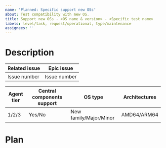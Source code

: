 ```yaml
---
name: 'Planned: Specific support new OSs'
about: Test compatibility with new OS.
title: Support new OSs - <OS name & version> - <Specific test name>
labels: level/task, request/operational, type/maintenance
assignees: ''
---
```


# Description

| Related issue | Epic issue |
|---|---|
| Issue number | Issue number|

| Agent tier | Central components support | OS type | Architectures |
|-|-|-|-|
| 1/2/3 | Yes/No | New family/Major/Minor | AMD64/ARM64 |

# Plan

<!-- Uncomment for QA issue
**QA**

## Considerations

- Testing environment: Deploy the new OS taking into account the following notes:
  - If the Wazuh central components are supported: 1 VM for each architecture supported.
  - If the Wazuh agent is supported: 1 VM for each architecture supported.
  - If the Wazuh central components or the Wazuh agent is not supported, deploy a Debian 12 VM for the non-supported component.
- All testing tasks must be completed for each OS architecture supported.
- The following tasks should be completed in order.

## Tasks

- [ ] Test the Wazuh dashboard one-liner deployment.
  - [ ] Deploy a Wazuh agent using the Wazuh dashboard one-liner feature provided in the Wazuh user interface with the following cases.
    - [ ] Only IP address.
    - [ ] Only FQDN.
    - [ ] IP address, agent name, and group.
- [ ] Add/Update/Check CI
  - [ ] Test the JobFlow testing tool for that specific system.
  - [ ] Add the OS and each architecture to the JobFlow testing tool.
  - [ ] Add the OS and each architecture to the GitHub Deployability and Upgrade release templates.
- [ ] Add the OS and its supported architectures to the E2E UX Tests spreadsheet (OS sheet).
- [ ] Create an [issue](https://github.com/wazuh/internal-documentation-requests/issues/new?template=new-OSs-support-request.md) (using the new OSs template), for the documentation team to add support for the new OS version in the full support release version.
-->

<!-- Uncomment for CPPSERVER issue
**CppServer**
- [ ] **Tier 1 agent**: Make sure that VD works properly according to the OS tier.
- [ ] **Central components**: Add support for the new OS to the GitHub Actions package builder.
- [ ] **Central components**: Smoke test that the package works, including installation, upgrade, and its related functionality.
-->

<!-- Uncomment for INDEXER issue
**Indexer**
- [ ] **Central components**: Add support for the new OS to the GitHub Actions package builder.
- [ ] **Central components**: Smoke test that the package works, including installation and upgrade.
-->

<!-- Uncomment for DEVOPS minor issue
**DevOps**
- [ ] Update the allocator images.
- [ ] Update AMI, OVA, or Docker images if needed.
-->

<!-- Uncomment for DEVOPS major/new family issue
**DevOps**
- [ ] **Central components**: Manually allocate two different accessible machines with the new OS. This is the first step for everything else.
- [ ] **No central components**: Deploy an All In One (in our featured OS, probably Amazon Linux) and allocate an accessible machine with the new OS to test the agent. This is the first step for everything else.
- [ ] **Central components**: Review/test the installation assistant using the new OS.
- [ ] Add support in the allocator.
- [ ] Adapt Puppet.
- [ ] Adapt Ansible.
- [ ] Update AMI, OVA, or Docker images if needed.
-->

<!-- Uncomment for DASHBOARD issue
**Dashboard**
- [ ] **Central components**: Add support for the new OS to the GitHub Actions package builder.
- [ ] **Central components**: Smoke test that the package works, including installation and upgrade.
-->

<!-- Uncomment for THREATINTEL issue
**ThreatIntel**
- [ ] Define a plan to support the new OS, particularly with regard to SCA policies. If there's no official CIS policy for that OS version, we either use an existing draft or we adapt a previous version.
-->

<!-- Uncomment for AGENT issue
**Agent**

- [ ] Smoke test that the package works, including installation, upgrade, and its related tier functionality.
- [ ] Check the default settings of previous versions, and adapt them to the new OS version if necessary.
- [ ] Add support for the new OS to the GitHub Actions package builder.

Requested testing code:
:white_circle: Requested.
:black_circle: Not requested.

Result code:
:green_circle: Completed: Test finished with success.
:red_circle: Completed with failures.
:yellow_circle: Completed with known issues.

- **Requested checks by tier:**

|| Tier 1 | Tier 2 | Tier 3 | Result |
|-|-|-|-|-|
| **Log collection - System events** | :white_circle: | :white_circle: | :white_circle: | |
| **Log collection - Log files** | :white_circle: | :white_circle: | :white_circle: | |
| **Log collection -Command execution** | :white_circle: | :white_circle: | :white_circle: | |
| **FIM - Scheduled** | :white_circle: | :white_circle: | :white_circle: | |
| **FIM - Realtime** | :white_circle: | :black_circle: | :black_circle: | |
| **FIM - Whodata** | :white_circle: | :black_circle: | :black_circle: | |
| **SCA** | :white_circle: | :white_circle: | :black_circle: | |
| **Inventory** | :white_circle: | :white_circle: | :white_circle: | |
| **Active response** | :white_circle: | :white_circle: | :black_circle: | |
| **Remote upgrade** | :white_circle: | :black_circle: | :black_circle: | |
| **Command monitoring** | :white_circle: | :white_circle: | :black_circle: | |
| **Wodles** | :white_circle: | :black_circle: | :black_circle: | |
-->
